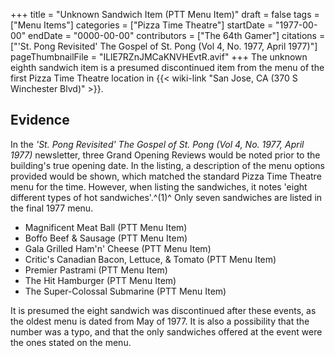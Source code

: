 +++
title = "Unknown Sandwich Item (PTT Menu Item)"
draft = false
tags = ["Menu Items"]
categories = ["Pizza Time Theatre"]
startDate = "1977-00-00"
endDate = "0000-00-00"
contributors = ["The 64th Gamer"]
citations = ["'St. Pong Revisited' The Gospel of St. Pong (Vol 4, No. 1977, April 1977)"]
pageThumbnailFile = "ILlE7RZnJMCaKNVHEvtR.avif"
+++
The unknown eighth sandwich item is a presumed discontinued item from the menu of the first Pizza Time Theatre location in {{< wiki-link "San Jose, CA (370 S Winchester Blvd)" >}}.

## Evidence

In the *'St. Pong Revisited' The Gospel of St. Pong (Vol 4, No. 1977, April 1977)* newsletter, three Grand Opening Reviews would be noted prior to the building's true opening date. In the listing, a description of the menu options provided would be shown, which matched the standard Pizza Time Theatre menu for the time. However, when listing the sandwiches, it notes 'eight different types of hot sandwiches'.^(1)^
Only seven sandwiches are listed in the final 1977 menu.

- Magnificent Meat Ball (PTT Menu Item)
- Boffo Beef & Sausage (PTT Menu Item)
- Gala Grilled Ham'n' Cheese (PTT Menu Item)
- Critic's Canadian Bacon, Lettuce, & Tomato (PTT Menu Item)
- Premier Pastrami (PTT Menu Item)
- The Hit Hamburger (PTT Menu Item)
- The Super-Colossal Submarine (PTT Menu Item)

It is presumed the eight sandwich was discontinued after these events, as the oldest menu is dated from May of 1977. It is also a possibility that the number was a typo, and that the only sandwiches offered at the event were the ones stated on the menu.

